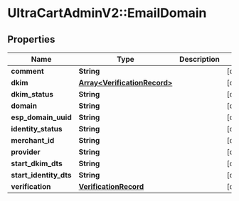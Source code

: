 # UltraCartAdminV2::EmailDomain

## Properties
Name | Type | Description | Notes
------------ | ------------- | ------------- | -------------
**comment** | **String** |  | [optional] 
**dkim** | [**Array&lt;VerificationRecord&gt;**](VerificationRecord.md) |  | [optional] 
**dkim_status** | **String** |  | [optional] 
**domain** | **String** |  | [optional] 
**esp_domain_uuid** | **String** |  | [optional] 
**identity_status** | **String** |  | [optional] 
**merchant_id** | **String** |  | [optional] 
**provider** | **String** |  | [optional] 
**start_dkim_dts** | **String** |  | [optional] 
**start_identity_dts** | **String** |  | [optional] 
**verification** | [**VerificationRecord**](VerificationRecord.md) |  | [optional] 


